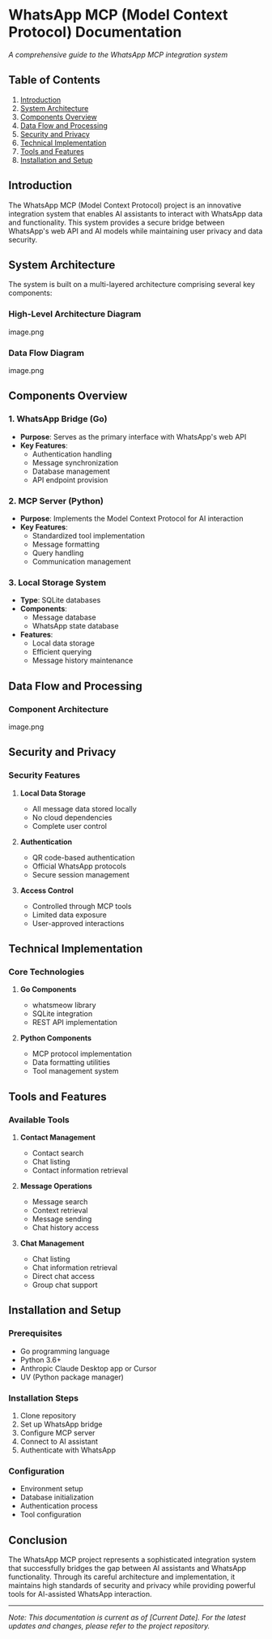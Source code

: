 # WhatsApp MCP (Model Context Protocol) Documentation
*A comprehensive guide to the WhatsApp MCP integration system*

## Table of Contents
1. [Introduction](#introduction)
2. [System Architecture](#system-architecture)
3. [Components Overview](#components-overview)
4. [Data Flow and Processing](#data-flow-and-processing)
5. [Security and Privacy](#security-and-privacy)
6. [Technical Implementation](#technical-implementation)
7. [Tools and Features](#tools-and-features)
8. [Installation and Setup](#installation-and-setup)

## Introduction

The WhatsApp MCP (Model Context Protocol) project is an innovative integration system that enables AI assistants to interact with WhatsApp data and functionality. This system provides a secure bridge between WhatsApp's web API and AI models while maintaining user privacy and data security.

## System Architecture

The system is built on a multi-layered architecture comprising several key components:

### High-Level Architecture Diagram

image.png

### Data Flow Diagram

image.png

## Components Overview

### 1. WhatsApp Bridge (Go)
- **Purpose**: Serves as the primary interface with WhatsApp's web API
- **Key Features**:
  - Authentication handling
  - Message synchronization
  - Database management
  - API endpoint provision

### 2. MCP Server (Python)
- **Purpose**: Implements the Model Context Protocol for AI interaction
- **Key Features**:
  - Standardized tool implementation
  - Message formatting
  - Query handling
  - Communication management

### 3. Local Storage System
- **Type**: SQLite databases
- **Components**:
  - Message database
  - WhatsApp state database
- **Features**:
  - Local data storage
  - Efficient querying
  - Message history maintenance

## Data Flow and Processing

### Component Architecture

image.png

## Security and Privacy

### Security Features
1. **Local Data Storage**
   - All message data stored locally
   - No cloud dependencies
   - Complete user control

2. **Authentication**
   - QR code-based authentication
   - Official WhatsApp protocols
   - Secure session management

3. **Access Control**
   - Controlled through MCP tools
   - Limited data exposure
   - User-approved interactions

## Technical Implementation

### Core Technologies
1. **Go Components**
   - whatsmeow library
   - SQLite integration
   - REST API implementation

2. **Python Components**
   - MCP protocol implementation
   - Data formatting utilities
   - Tool management system

## Tools and Features

### Available Tools
1. **Contact Management**
   - Contact search
   - Chat listing
   - Contact information retrieval

2. **Message Operations**
   - Message search
   - Context retrieval
   - Message sending
   - Chat history access

3. **Chat Management**
   - Chat listing
   - Chat information retrieval
   - Direct chat access
   - Group chat support

## Installation and Setup

### Prerequisites
- Go programming language
- Python 3.6+
- Anthropic Claude Desktop app or Cursor
- UV (Python package manager)

### Installation Steps
1. Clone repository
2. Set up WhatsApp bridge
3. Configure MCP server
4. Connect to AI assistant
5. Authenticate with WhatsApp

### Configuration
- Environment setup
- Database initialization
- Authentication process
- Tool configuration

## Conclusion

The WhatsApp MCP project represents a sophisticated integration system that successfully bridges the gap between AI assistants and WhatsApp functionality. Through its careful architecture and implementation, it maintains high standards of security and privacy while providing powerful tools for AI-assisted WhatsApp interaction.

---

*Note: This documentation is current as of [Current Date]. For the latest updates and changes, please refer to the project repository.* 